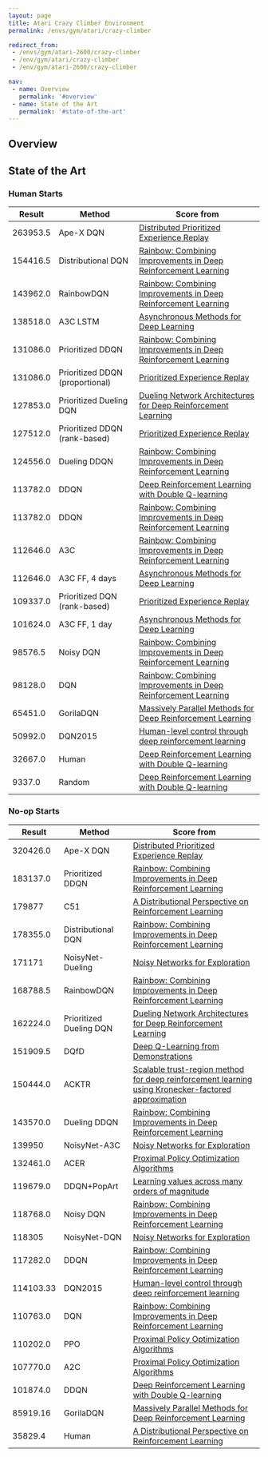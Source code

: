 ```yaml
---
layout: page
title: Atari Crazy Climber Environment
permalink: /envs/gym/atari/crazy-climber

redirect_from:
 - /envs/gym/atari-2600/crazy-climber
 - /env/gym/atari/crazy-climber
 - /env/gym/atari-2600/crazy-climber

nav:
 - name: Overview
   permalink: '#overview'
 - name: State of the Art
   permalink: '#state-of-the-art'
---
```



## Overview

## State of the Art

### Human Starts

| Result | Method | Score from |
|--------|--------|------------|
| 263953.5 | Ape-X DQN | [Distributed Prioritized Experience Replay](https://arxiv.org/abs/1803.00933) |
| 154416.5 | Distributional DQN | [Rainbow: Combining Improvements in Deep Reinforcement Learning](https://arxiv.org/abs/1710.02298) |
| 143962.0 | RainbowDQN | [Rainbow: Combining Improvements in Deep Reinforcement Learning](https://arxiv.org/abs/1710.02298) |
| 138518.0 | A3C LSTM | [Asynchronous Methods for Deep Learning](https://arxiv.org/abs/1602.01783) |
| 131086.0 | Prioritized DDQN | [Rainbow: Combining Improvements in Deep Reinforcement Learning](https://arxiv.org/abs/1710.02298) |
| 131086.0 | Prioritized DDQN (proportional) | [Prioritized Experience Replay](https://arxiv.org/abs/1511.05952) |
| 127853.0 | Prioritized Dueling DQN | [Dueling Network Architectures for Deep Reinforcement Learning](https://arxiv.org/abs/1511.06581) |
| 127512.0 | Prioritized DDQN (rank-based) | [Prioritized Experience Replay](https://arxiv.org/abs/1511.05952) |
| 124556.0 | Dueling DDQN | [Rainbow: Combining Improvements in Deep Reinforcement Learning](https://arxiv.org/abs/1710.02298) |
| 113782.0 | DDQN | [Deep Reinforcement Learning with Double Q-learning](https://arxiv.org/abs/1509.06461) |
| 113782.0 | DDQN | [Rainbow: Combining Improvements in Deep Reinforcement Learning](https://arxiv.org/abs/1710.02298) |
| 112646.0 | A3C | [Rainbow: Combining Improvements in Deep Reinforcement Learning](https://arxiv.org/abs/1710.02298) |
| 112646.0 | A3C FF, 4 days | [Asynchronous Methods for Deep Learning](https://arxiv.org/abs/1602.01783) |
| 109337.0 | Prioritized DQN (rank-based) | [Prioritized Experience Replay](https://arxiv.org/abs/1511.05952) |
| 101624.0 | A3C FF, 1 day | [Asynchronous Methods for Deep Learning](https://arxiv.org/abs/1602.01783) |
| 98576.5 | Noisy DQN | [Rainbow: Combining Improvements in Deep Reinforcement Learning](https://arxiv.org/abs/1710.02298) |
| 98128.0 | DQN | [Rainbow: Combining Improvements in Deep Reinforcement Learning](https://arxiv.org/abs/1710.02298) |
| 65451.0 | GorilaDQN | [Massively Parallel Methods for Deep Reinforcement Learning](https://arxiv.org/abs/1507.04296) |
| 50992.0 | DQN2015 | [Human-level control through deep reinforcement learning](https://web.stanford.edu/class/psych209/Readings/MnihEtAlHassibis15NatureControlDeepRL.pdf) |
| 32667.0 | Human | [Deep Reinforcement Learning with Double Q-learning](https://arxiv.org/abs/1509.06461) |
| 9337.0 | Random | [Deep Reinforcement Learning with Double Q-learning](https://arxiv.org/abs/1509.06461) |

### No-op Starts

| Result | Method | Score from |
|--------|--------|------------|
| 320426.0 | Ape-X DQN | [Distributed Prioritized Experience Replay](https://arxiv.org/abs/1803.00933) |
| 183137.0 | Prioritized DDQN | [Rainbow: Combining Improvements in Deep Reinforcement Learning](https://arxiv.org/abs/1710.02298) |
| 179877 | C51 | [A Distributional Perspective on Reinforcement Learning](https://arxiv.org/abs/1707.06887) |
| 178355.0 | Distributional DQN | [Rainbow: Combining Improvements in Deep Reinforcement Learning](https://arxiv.org/abs/1710.02298) |
| 171171 | NoisyNet-Dueling | [Noisy Networks for Exploration](https://arxiv.org/abs/1706.10295) |
| 168788.5 | RainbowDQN | [Rainbow: Combining Improvements in Deep Reinforcement Learning](https://arxiv.org/abs/1710.02298) |
| 162224.0 | Prioritized Dueling DQN | [Dueling Network Architectures for Deep Reinforcement Learning](https://arxiv.org/abs/1511.06581) |
| 151909.5 | DQfD | [Deep Q-Learning from Demonstrations](https://arxiv.org/abs/1704.03732) |
| 150444.0 | ACKTR | [Scalable trust-region method for deep reinforcement learning using Kronecker-factored approximation](https://arxiv.org/abs/1708.05144) |
| 143570.0 | Dueling DDQN | [Rainbow: Combining Improvements in Deep Reinforcement Learning](https://arxiv.org/abs/1710.02298) |
| 139950 | NoisyNet-A3C | [Noisy Networks for Exploration](https://arxiv.org/abs/1706.10295) |
| 132461.0 | ACER | [Proximal Policy Optimization Algorithms](https://arxiv.org/abs/1707.06347) |
| 119679.0 | DDQN+PopArt | [Learning values across many orders of magnitude](https://arxiv.org/abs/1602.07714) |
| 118768.0 | Noisy DQN | [Rainbow: Combining Improvements in Deep Reinforcement Learning](https://arxiv.org/abs/1710.02298) |
| 118305 | NoisyNet-DQN | [Noisy Networks for Exploration](https://arxiv.org/abs/1706.10295) |
| 117282.0 | DDQN | [Rainbow: Combining Improvements in Deep Reinforcement Learning](https://arxiv.org/abs/1710.02298) |
| 114103.33 | DQN2015 | [Human-level control through deep reinforcement learning](https://web.stanford.edu/class/psych209/Readings/MnihEtAlHassibis15NatureControlDeepRL.pdf) |
| 110763.0 | DQN | [Rainbow: Combining Improvements in Deep Reinforcement Learning](https://arxiv.org/abs/1710.02298) |
| 110202.0 | PPO | [Proximal Policy Optimization Algorithms](https://arxiv.org/abs/1707.06347) |
| 107770.0 | A2C | [Proximal Policy Optimization Algorithms](https://arxiv.org/abs/1707.06347) |
| 101874.0 | DDQN | [Deep Reinforcement Learning with Double Q-learning](https://arxiv.org/abs/1509.06461) |
| 85919.16 | GorilaDQN | [Massively Parallel Methods for Deep Reinforcement Learning](https://arxiv.org/abs/1507.04296) |
| 35829.4 | Human | [A Distributional Perspective on Reinforcement Learning](https://arxiv.org/abs/1707.06887) |

